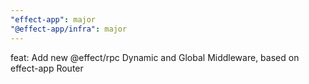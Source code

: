 ```yaml
---
"effect-app": major
"@effect-app/infra": major
---
```


feat: Add new @effect/rpc Dynamic and Global Middleware, based on effect-app Router
